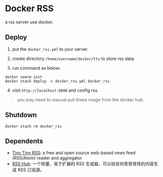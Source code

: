 Docker RSS
=========

a rss server use docker.

Deploy
------

1. put the `docker_rss.yml` to your server.

2. create directory `/home/username/docker/tts` to store rss data.

3. run command as below:

```
docker swarm init
docker stack deploy -c docker_rss.yml docker_rss
```

4. visit `http://localhost:8080` and config rss.

>you may need to manual pull these image from the docker hub.

Shutdown
--------

```
docker stack rm docker_rss
```

Dependents
----------

- [Tiny Tiny RSS](https://tt-rss.org/): a free and open source web-based news feed (RSS/Atom) reader and aggregator
- [RSS Hub](https://github.com/DIYgod/RSSHub): 一个轻量、易于扩展的 RSS 生成器，可以给任何奇奇怪怪的内容生成 RSS 订阅源。
